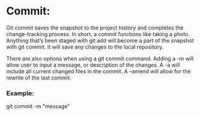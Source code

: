 # Commit:
Git commit saves the snapshot to the project history and completes the change-tracking process. In short, a commit functions like taking a photo. Anything that’s been staged with git add will become a part of the snapshot with git commit. It will save any changes to the local repository.

There are also options when using a git commit command. Adding a -m will allow user to input a message, or description of the changes. A -a will include all current changed files in the commit. A –amend will allow for the rewrite of the last commit.

### Example:

git commit -m "message"
